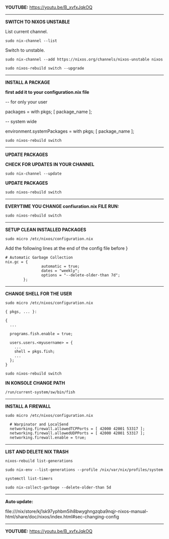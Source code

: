 **YOUTUBE:** https://youtu.be/B_xvfxJqkOQ

---

**SWITCH TO NIXOS UNSTABLE**

List current channel.

```
sudo nix-channel --list
```

Switch to unstable.

```
sudo nix-channel --add https://nixos.org/channels/nixos-unstable nixos
```

```
sudo nixos-rebuild switch --upgrade
```

---

**INSTALL A PACKAGE**

**first add it to your configuration.nix file**

-- for only your user

packages = with pkgs; [
      package_name
    ];

-- system wide

environment.systemPackages = with pkgs; [
    package_name
    ];

```
sudo nixos-rebuild switch
```

---

**UPDATE PACKAGES**

**CHECK FOR UPDATES IN YOUR CHANNEL**

```
sudo nix-channel --update
```

**UPDATE PACKAGES**
```
sudo nixos-rebuild switch
```

---

**EVERYTIME YOU CHANGE confiuration.nix FILE RUN:**

```
sudo nixos-rebuild switch
```

---

**SETUP CLEAN INSTALLED PACKAGES**

```
sudo micro /etc/nixos/configuration.nix
```

Add the following lines at the end of the config file before }

```
# Automatic Garbage Collection
nix.gc = {
                automatic = true;
                dates = "weekly";
                options = "--delete-older-than 7d";
        };
```

---

**CHANGE SHELL FOR THE USER**

```
sudo micro /etc/nixos/configuration.nix
```

```
{ pkgs, ... }:

{
  ...

  programs.fish.enable = true;

  users.users.<myusername> = {
    ...
    shell = pkgs.fish;
    ...
  };
}
```

```
sudo nixos-rebuild switch
```

**IN KONSOLE CHANGE PATH**

```
/run/current-system/sw/bin/fish
```

---

**INSTALL A FIREWALL**

```
sudo micro /etc/nixos/configuration.nix
```

```
  # Warpinator and LocalSend
  networking.firewall.allowedTCPPorts = [ 42000 42001 53317 ];
  networking.firewall.allowedUDPPorts = [ 42000 42001 53317 ];
  networking.firewall.enable = true;
```

---

**LIST AND DELETE NIX TRASH**

```
nixos-rebuild list-generations
```

```
sudo nix-env --list-generations --profile /nix/var/nix/profiles/system
```

```
systemctl list-timers
```

```
sudo nix-collect-garbage --delete-older-than 5d
```

---

**Auto update:**

file:///nix/store/kj1sk97yphbm5ih8bwyghngzqba9nqjr-nixos-manual-html/share/doc/nixos/index.html#sec-changing-config

---

**YOUTUBE:** https://youtu.be/B_xvfxJqkOQ

